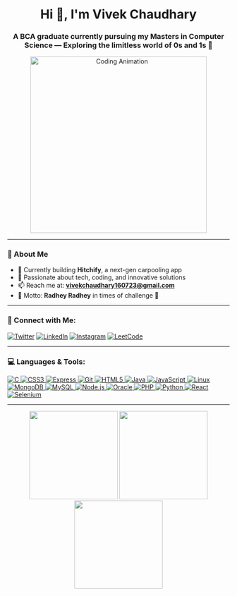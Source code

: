<h1 align="center">Hi 👋, I'm Vivek Chaudhary</h1>
<h3 align="center">A BCA graduate currently pursuing my Masters in Computer Science — Exploring the limitless world of 0s and 1s 🚀</h3>

<div align="center">
  <img src="https://media.giphy.com/media/v1.Y2lkPTc5MGI3NjExMWx6anYzejI2bWMwMG9xMWd6azlybXNncTh4ZHRranZlMXU2dm5ydCZlcD12MV9naWZzX3NlYXJjaCZjdD1n/bGgsc5mWoryfgKBx1u/giphy.gif" alt="Coding Animation" width="400"/>
</div>


---

### 💫 About Me
- 🔭 Currently building **Hitchify**, a next-gen carpooling app
- 🌌 Passionate about tech, coding, and innovative solutions
- 📫 Reach me at: **vivekchaudhary160723@gmail.com**
- 🌱 Motto: **Radhey Radhey** in times of challenge 🌿

---

<h3 align="left">🚀 Connect with Me:</h3>
<p align="left">
  <a href="https://twitter.com/vivek160723" target="_blank"><img align="center" src="https://img.shields.io/badge/Twitter-1DA1F2?style=for-the-badge&logo=twitter&logoColor=white" alt="Twitter"/></a>
  <a href="https://linkedin.com/in/vivek-chaudhary" target="_blank"><img align="center" src="https://img.shields.io/badge/LinkedIn-0077B5?style=for-the-badge&logo=linkedin&logoColor=white" alt="LinkedIn"/></a>
  <a href="https://instagram.com/the_sanatana_code" target="_blank"><img align="center" src="https://img.shields.io/badge/Instagram-E4405F?style=for-the-badge&logo=instagram&logoColor=white" alt="Instagram"/></a>
  <a href="https://www.leetcode.com/vivek" target="_blank"><img align="center" src="https://img.shields.io/badge/LeetCode-FFA116?style=for-the-badge&logo=leetcode&logoColor=white" alt="LeetCode"/></a>
</p>

---

<h3 align="left">💻 Languages & Tools:</h3>
<p align="left"> 
  <a href="https://www.cprogramming.com/" target="_blank" rel="noreferrer"> <img src="https://img.icons8.com/color/48/000000/c-programming.png" alt="C"/> </a> 
  <a href="https://www.w3schools.com/css/" target="_blank" rel="noreferrer"> <img src="https://img.icons8.com/color/48/000000/css3.png" alt="CSS3"/> </a> 
  <a href="https://expressjs.com" target="_blank" rel="noreferrer"> <img src="https://img.icons8.com/color/48/000000/express.png" alt="Express"/> </a> 
  <a href="https://git-scm.com/" target="_blank" rel="noreferrer"> <img src="https://img.icons8.com/color/48/000000/git.png" alt="Git"/> </a> 
  <a href="https://www.w3.org/html/" target="_blank" rel="noreferrer"> <img src="https://img.icons8.com/color/48/000000/html-5.png" alt="HTML5"/> </a> 
  <a href="https://www.java.com" target="_blank" rel="noreferrer"> <img src="https://img.icons8.com/color/48/000000/java-coffee-cup-logo.png" alt="Java"/> </a> 
  <a href="https://developer.mozilla.org/en-US/docs/Web/JavaScript" target="_blank" rel="noreferrer"> <img src="https://img.icons8.com/color/48/000000/javascript.png" alt="JavaScript"/> </a> 
  <a href="https://www.linux.org/" target="_blank" rel="noreferrer"> <img src="https://img.icons8.com/color/48/000000/linux.png" alt="Linux"/> </a> 
  <a href="https://www.mongodb.com/" target="_blank" rel="noreferrer"> <img src="https://img.icons8.com/color/48/000000/mongodb.png" alt="MongoDB"/> </a> 
  <a href="https://www.mysql.com/" target="_blank" rel="noreferrer"> <img src="https://img.icons8.com/color/48/000000/mysql-logo.png" alt="MySQL"/> </a> 
  <a href="https://nodejs.org" target="_blank" rel="noreferrer"> <img src="https://img.icons8.com/color/48/000000/nodejs.png" alt="Node.js"/> </a> 
  <a href="https://www.oracle.com/" target="_blank" rel="noreferrer"> <img src="https://img.icons8.com/color/48/000000/oracle-logo.png" alt="Oracle"/> </a> 
  <a href="https://www.php.net" target="_blank" rel="noreferrer"> <img src="https://img.icons8.com/officel/48/000000/php-logo.png" alt="PHP"/> </a> 
  <a href="https://www.python.org" target="_blank" rel="noreferrer"> <img src="https://img.icons8.com/color/48/000000/python.png" alt="Python"/> </a> 
  <a href="https://reactjs.org/" target="_blank" rel="noreferrer"> <img src="https://img.icons8.com/color/48/000000/react-native.png" alt="React"/> </a> 
  <a href="https://www.selenium.dev" target="_blank" rel="noreferrer"> <img src="https://img.icons8.com/color/48/000000/selenium-test-automation.png" alt="Selenium"/> </a> 
</p>

---

<div align="center">
  <img src="https://media.giphy.com/media/26tn33aiTi1jkl6H6/giphy.gif" width="200"/>
  <img src="https://media.giphy.com/media/ZVik7pBtu9dNS/giphy.gif" width="200"/>
  <img src="https://media.giphy.com/media/13HgwGsXF0aiGY/giphy.gif" width="200"/>
</div>
